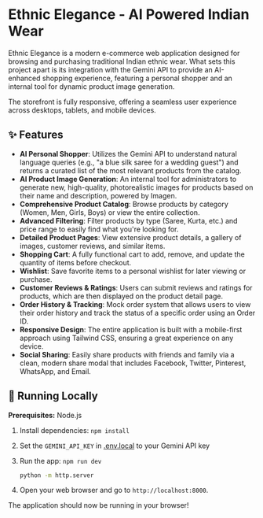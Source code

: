 # Ethnic Elegance - AI Powered Indian Wear

Ethnic Elegance is a modern e-commerce web application designed for browsing and purchasing traditional Indian ethnic wear. What sets this project apart is its integration with the Gemini API to provide an AI-enhanced shopping experience, featuring a personal shopper and an internal tool for dynamic product image generation.

The storefront is fully responsive, offering a seamless user experience across desktops, tablets, and mobile devices.

## ✨ Features

- **AI Personal Shopper**: Utilizes the Gemini API to understand natural language queries (e.g., "a blue silk saree for a wedding guest") and returns a curated list of the most relevant products from the catalog.
- **AI Product Image Generation**: An internal tool for administrators to generate new, high-quality, photorealistic images for products based on their name and description, powered by Imagen.
- **Comprehensive Product Catalog**: Browse products by category (Women, Men, Girls, Boys) or view the entire collection.
- **Advanced Filtering**: Filter products by type (Saree, Kurta, etc.) and price range to easily find what you're looking for.
- **Detailed Product Pages**: View extensive product details, a gallery of images, customer reviews, and similar items.
- **Shopping Cart**: A fully functional cart to add, remove, and update the quantity of items before checkout.
- **Wishlist**: Save favorite items to a personal wishlist for later viewing or purchase.
- **Customer Reviews & Ratings**: Users can submit reviews and ratings for products, which are then displayed on the product detail page.
- **Order History & Tracking**: Mock order system that allows users to view their order history and track the status of a specific order using an Order ID.
- **Responsive Design**: The entire application is built with a mobile-first approach using Tailwind CSS, ensuring a great experience on any device.
- **Social Sharing**: Easily share products with friends and family via a clean, modern share modal that includes Facebook, Twitter, Pinterest, WhatsApp, and Email.

## 🚀 Running Locally

**Prerequisites:**  Node.js


1. Install dependencies:
   `npm install`
2. Set the `GEMINI_API_KEY` in [.env.local](.env.local) to your Gemini API key
3. Run the app:
   `npm run dev`

    ```bash
    python -m http.server
    ```
3.  Open your web browser and go to `http://localhost:8000`.

The application should now be running in your browser!
